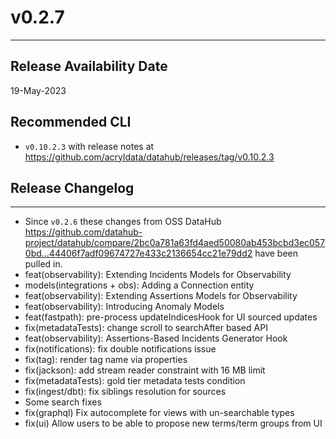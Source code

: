 # v0.2.7

---

## Release Availability Date

19-May-2023

## Recommended CLI

- `v0.10.2.3` with release notes at https://github.com/acryldata/datahub/releases/tag/v0.10.2.3

## Release Changelog

---

- Since `v0.2.6` these changes from OSS DataHub https://github.com/datahub-project/datahub/compare/2bc0a781a63fd4aed50080ab453bcbd3ec0570bd...44406f7adf09674727e433c2136654cc21e79dd2 have been pulled in.
- feat(observability): Extending Incidents Models for Observability
- models(integrations + obs): Adding a Connection entity
- feat(observability): Extending Assertions Models for Observability
- feat(observability): Introducing Anomaly Models
- feat(fastpath): pre-process updateIndicesHook for UI sourced updates
- fix(metadataTests): change scroll to searchAfter based API
- feat(observability): Assertions-Based Incidents Generator Hook
- fix(notifications): fix double notifications issue
- fix(tag): render tag name via properties
- fix(jackson): add stream reader constraint with 16 MB limit
- fix(metadataTests): gold tier metadata tests condition
- fix(ingest/dbt): fix siblings resolution for sources
- Some search fixes
- fix(graphql) Fix autocomplete for views with un-searchable types
- fix(ui) Allow users to be able to propose new terms/term groups from UI
